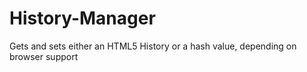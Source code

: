History-Manager
===============

Gets and sets either an HTML5 History or a hash value, depending on browser support